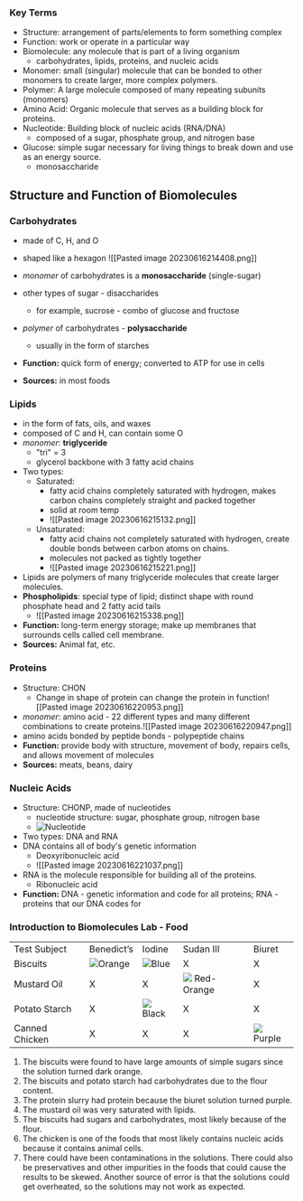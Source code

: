 ### Key Terms
- Structure: arrangement of parts/elements to form something complex
- Function: work or operate in a particular way
- Biomolecule: any molecule that is part of a living organism
	- carbohydrates, lipids, proteins, and nucleic acids
- Monomer: small (singular) molecule that can be bonded to other monomers to create larger, more complex polymers.
- Polymer: A large molecule composed of many repeating subunits (monomers)
- Amino Acid: Organic molecule that serves as a building block for proteins.
- Nucleotide: Building block of nucleic acids (RNA/DNA)
	- composed of a sugar, phosphate group, and nitrogen base
- Glucose: simple sugar necessary for living things to break down and use as an energy source.
	- monosaccharide

## Structure and Function of Biomolecules

### Carbohydrates
- made of C, H, and O
- shaped like a hexagon
![[Pasted image 20230616214408.png]]

- *monomer* of carbohydrates is a **monosaccharide** (single-sugar)
- other types of sugar - disaccharides
	- for example, sucrose - combo of glucose and fructose
- *polymer* of carbohydrates - **polysaccharide**
	- usually in the form of starches
- **Function:** quick form of energy; converted to ATP for use in cells
- **Sources:** in most foods

### Lipids
- in the form of fats, oils, and waxes
- composed of C and H, can contain some O
- *monomer*: **triglyceride**
	- "tri" = 3
	- glycerol backbone with 3 fatty acid chains
- Two types:
	- Saturated:
		- fatty acid chains completely saturated with hydrogen, makes carbon chains completely straight and packed together
		- solid at room temp
		- ![[Pasted image 20230616215132.png]]
	- Unsaturated:
		- fatty acid chains not completely saturated with hydrogen, create double bonds between carbon atoms on chains.
		- molecules not packed as tightly together
		- ![[Pasted image 20230616215221.png]]
- Lipids are polymers of many triglyceride molecules that create larger molecules.
- **Phospholipids**: special type of lipid; distinct shape with round phosphate head and 2 fatty acid tails
	- ![[Pasted image 20230616215338.png]]
- **Function:** long-term energy storage; make up membranes that surrounds cells called cell membrane.
- **Sources:** Animal fat, etc.

### Proteins
- Structure: CHON
	- Change in shape of protein can change the protein in function![[Pasted image 20230616220953.png]]
- *monomer*: amino acid - 22 different types and many different combinations to create proteins.![[Pasted image 20230616220947.png]]
- amino acids bonded by peptide bonds - polypeptide chains
- **Function:** provide body with structure, movement of body, repairs cells, and allows movement of molecules
- **Sources:** meats, beans, dairy

### Nucleic Acids
- Structure: CHONP, made of nucleotides
	- nucleotide structure: sugar, phosphate group, nitrogen base
	- ![Nucleotide](https://cedu-spw-p06.austin.utexas.edu/canvas-files/BioA-66431/unit01/lsn04/U01L04EXN08.PNG)
- Two types: DNA and RNA
- DNA contains all of body's genetic information
	- Deoxyribonucleic acid
	- ![[Pasted image 20230616221037.png]]
- RNA is the molecule responsible for building all of the proteins.
	- Ribonucleic acid
- **Function:** DNA - genetic information and code for all proteins; RNA - proteins that our DNA codes for

### Introduction to Biomolecules Lab - Food


|   |   |   |   |   |
|---|---|---|---|---|
|Test Subject|Benedict’s|Iodine|Sudan III|Biuret|
|Biscuits|![](https://lh6.googleusercontent.com/GEx6oDtyNCMM4YG7fEsF6DjH9k7TPtsNAvfw9fVbn-4--P-R7gaGsOSOTqK_cK1VGqSYxVi0nsfg6gBzQYgCuGyMVMWNTtAQ-Qlv8gdtFxZb1aapQr8uPFmlTSC9YeKoKr-ZY16JS-BZUOxC9tElR3o)Orange|![](https://lh6.googleusercontent.com/j6gAnTKe7rXtrWqipHXQuX6XLy3Ac2tjpNZVKmvvLPn0WDLSyqbjsJeCrCK2IROTVauyAcVTYRdl8p6nZ2Q_Kuf1_FZ8BCAMR0hdgsiNhN8z22i-dDRzXX4eujjMPkIflw52GAPn5JCUtyR6IG5nDos)Blue|X|X|
|Mustard Oil|X|X|![](https://lh6.googleusercontent.com/PM-59KzNwXLn8eyCe0A9dPiHq58a7lIoxeVuoTR9bjvxz8KCz27rwQ3_FH3Jsf1_f7gEX142V-ETAxvDe3y3MXWI8Vg0mWNXSesGl6_pjgMOjMt4esBbmtLo6MrZTW9jFHg-QuiWVjYndnTJfeLb9Fk) Red-Orange|X|
|Potato Starch|X|![](https://lh3.googleusercontent.com/DXWgZwrBKOXEP1sXMyooMTrPQqqkPgjcFVYmsnHVd1DWwdAqRW2SEVTK9ZxRvdPCQZ7xb46DVSvB1mKwDXqyUfYEEb1McqUW7Xj3Bki3eoHyXuyW7D2zOxpZ_FRw4j7YH3WjCO9jn8_agbNdDRpatYo)Black|X|X|
|Canned Chicken|X|X|X|![](https://lh6.googleusercontent.com/MHpPx5_yK3HJcVbDNNjUr49iy6OEzDwy4QwFm_x2DgW5cLbsth_J9Vqir4GzkRKctmTLjcTgKGJSvLOWKo25lI_uoFdTsp0rvMEEPAKTUAipOqkx4-s1NM_DHq6q6Sri2XXXl67oZcFwpEbd1Dk8Mk8)Purple|


1. The biscuits were found to have large amounts of simple sugars since the solution turned dark orange.
2. The biscuits and potato starch had carbohydrates due to the flour content.
3. The protein slurry had protein because the biuret solution turned purple.
4. The mustard oil was very saturated with lipids.
5. The biscuits had sugars and carbohydrates, most likely because of the flour.
6. The chicken is one of the foods that most likely contains nucleic acids because it contains animal cells.
7. There could have been contaminations in the solutions. There could also be preservatives and other impurities in the foods that could cause the results to be skewed. Another source of error is that the solutions could get overheated, so the solutions may not work as expected.